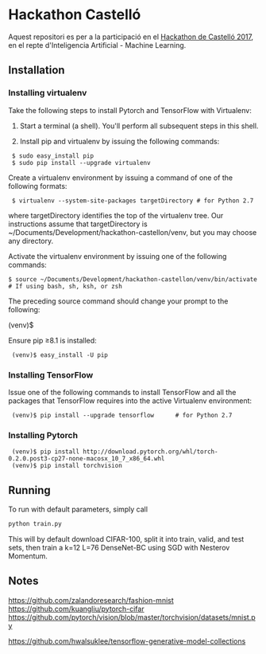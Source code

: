 # Hackathon Castelló
Aquest repositori es per a la participació en el [Hackathon de Castelló 2017](http://www.hackathoncastellon.com), en el repte d'Inteligencia Artificial - Machine Learning.

## Installation

### Installing virtualenv

Take the following steps to install Pytorch and TensorFlow with Virtualenv:

1. Start a terminal (a shell). You'll perform all subsequent steps in this shell.

2. Install pip and virtualenv by issuing the following commands:

```
 $ sudo easy_install pip
 $ sudo pip install --upgrade virtualenv 
```

Create a virtualenv environment by issuing a command of one of the following formats:

```
 $ virtualenv --system-site-packages targetDirectory # for Python 2.7
```

where targetDirectory identifies the top of the virtualenv tree. Our instructions assume that targetDirectory is ~/Documents/Development/hackathon-castellon/venv, but you may choose any directory.

Activate the virtualenv environment by issuing one of the following commands:

```
$ source ~/Documents/Development/hackathon-castellon/venv/bin/activate      # If using bash, sh, ksh, or zsh
```

The preceding source command should change your prompt to the following:

 (venv)$ 

Ensure pip ≥8.1 is installed:

```
 (venv)$ easy_install -U pip
```

### Installing TensorFlow

Issue one of the following commands to install TensorFlow and all the packages that TensorFlow requires into the active Virtualenv environment:

```
 (venv)$ pip install --upgrade tensorflow      # for Python 2.7
```

### Installing Pytorch

```
 (venv)$ pip install http://download.pytorch.org/whl/torch-0.2.0.post3-cp27-none-macosx_10_7_x86_64.whl 
 (venv)$ pip install torchvision 
```

## Running

To run with default parameters, simply call

```python
python train.py
```

This will by default download CIFAR-100, split it into train, valid, and test sets, then train a k=12 L=76 DenseNet-BC using SGD with Nesterov Momentum.

## Notes
https://github.com/zalandoresearch/fashion-mnist      
https://github.com/kuangliu/pytorch-cifar
https://github.com/pytorch/vision/blob/master/torchvision/datasets/mnist.py

https://github.com/hwalsuklee/tensorflow-generative-model-collections

